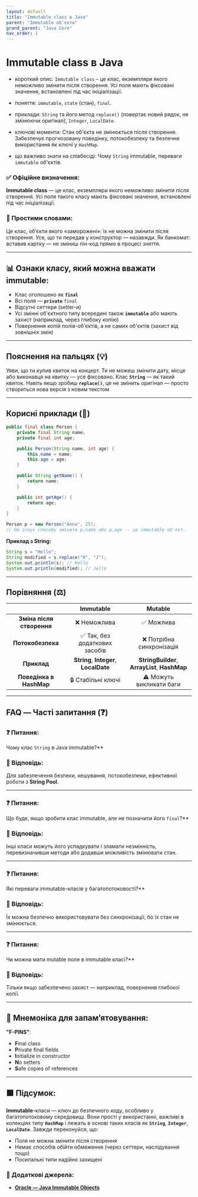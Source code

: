 ```yaml
---
layout: default
title: "Immutable class в Java"
parent: "Immutable об'єкти"
grand_parent: "Java Core"
nav_order: 1
---
```


# Immutable class в Java

* короткий опис: `Immutable class` – це клас, екземпляри якого неможливо змінити після створення. Усі поля мають фіксовані значення, встановлені під час ініціалізації.

* поняття: `immutable`, `state` (стан), `final`.

* приклади: `String` та його метод `replace()` (повертає новий рядок, не змінюючи оригінал), `Integer`, `LocalDate`.

* ключові моменти:  Стан об'єкта не змінюється після створення. Забезпечує прогнозовану поведінку, потокобезпеку та безпечне використання як ключі у `HashMap`.

* що важливо знати на співбесіді: Чому `String` immutable, переваги `immutable` об'єктів.

### **✅ Офіційне визначення:**

**Immutable class** — це клас, екземпляри якого неможливо змінити після створення. Усі поля такого класу мають фіксовані значення, встановлені під час ініціалізації.

### **🧠 Простими словами:**

Це клас, об’єкти якого «заморожені»: їх не можна змінити після створення. Усе, що ти передав у конструктор — назавжди. Як банкомат: вставив картку — не зміниш пін-код прямо в процесі зняття.

---

## **📊 Ознаки класу, який можна вважати immutable:**

* Клас оголошено як **`final`**
* Всі поля — **`private`** `final`
* Відсутні сеттери (setter-и)
* Усі змінні об'єктного типу всередині також **`immutable`** або мають захист (наприклад, через глибоку копію)
* Повернення копій полів-об'єктів, а не самих об'єктів (захист від зовнішніх змін)

---

## **Пояснення на пальцях (💡)**

Уяви, що ти купив квиток на концерт. Ти не можеш змінити дату, місце або виконавця на квитку — усе фіксовано. Клас **`String`** — як такий квиток. Навіть якщо зробиш **`replace()`**, це не змінить оригінал — просто створиться нова версія з новим текстом

---

## **Корисні приклади (🧪)**

```java
public final class Person {
    private final String name;
    private final int age;

    public Person(String name, int age) {
        this.name = name;
        this.age = age;
    }

    public String getName() {
        return name;
    }

    public int getAge() {
        return age;
    }
}
```

```java
Person p = new Person("Anna", 25);
// Не існує способу змінити p.name або p.age -- це immutable об'єкт.
```

**Приклад з String:**

```java
String s = "Hello";
String modified = s.replace("H", "J");
System.out.println(s); // Hello
System.out.println(modified); // Jello
```

---

## **Порівняння (⚖️)**

|  | Immutable | Mutable |
| :---: | :---: | :---: |
| **Зміна після створення** | ❌ Неможлива | ✅ Можлива |
| **Потокобезпека** | ✅ Так, без додаткових засобів | ❌ Потрібна синхронізація |
| **Приклад** | **String**, **Integer**, **LocalDate** | **StringBuilder**, **ArrayList**, **HashMap** |
| **Поведінка в HashMap** | 🔒 Стабільні ключі | ⚠️ Можуть викликати баги |

---

## **FAQ — Часті запитання (❓)**

### **❓ Питання:**

 Чому клас `String` в Java immutable?**

### **💬 Відповідь:**

Для забезпечення безпеки, кешування, потокобезпеки, ефективної роботи з **String Pool**.

---

### **❓ Питання:**

 Що буде, якщо зробити клас immutable, але не позначити його `final`?**

### **💬 Відповідь:**

Інші класи можуть його успадкувати і зламати незмінність, перевизначивши методи або додавши можливість змінювати стан.

---

### **❓ Питання:**

 Які переваги immutable-класів у багатопотоковості?**

### **💬 Відповідь:**

Їх можна безпечно використовувати без синхронізації, бо їх стан не змінюється.

---

### **❓ Питання:**

 Чи можна мати mutable поле в immutable класі?**

### **💬 Відповідь:**

Тільки якщо забезпечено захист — наприклад, повернення глибокої копії.

---

## **🧠 Мнемоніка для запам’ятовування:**

**"F-PINS"**:

* **F**inal class
* **P**rivate final fields
* **I**nitialize in constructor
* **N**o setters
* **S**afe copies of references

---

## **🟩 Підсумок:**

**Immutable**\-класи — ключ до безпечного коду, особливо у багатопотоковому середовищі. Вони прості у використанні, важливі в колекціях типу **`HashMap`** і лежать в основі таких класів як **`String`**, **`Integer`**, **`LocalDate`**. Завжди переконуйся, що:

* Поля не можна змінити після створення
* Немає способів обійти обмеження (через сеттери, наслідування тощо)
* Посилальні типи надійно захищені

### **🔗 Додаткові джерела:**

* [**Oracle — Java Immutable Objects**](https://docs.oracle.com/javase/tutorial/essential/concurrency/immutable.html)
